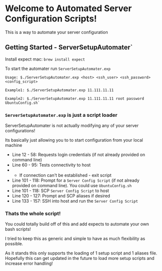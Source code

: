 # Welcome to Automated Server Configuration Scripts!
This is a way to automate your server configuration

## Getting Started - ServerSetupAutomater`

Install expect mac: `brew install expect`

To start the automater run `ServerSetupAutomater.exp`

```
Usage: $./ServerSetupAutomater.exp <host> <ssh_user> <ssh_password> <config_script>

Example1: $./ServerSetupAutomater.exp 11.111.11.11

Example2: $./ServerSetupAutomater.exp 11.111.11.11 root password UbuntuConfig.sh`
```

### `ServerSetupAutomater.exp` is just a script loader

ServerSetupAutomater is not actually modifying any of your server configurations!

Its basically just allowing you to to start configuration from your local machine

* Line 12 - 58: Requests login credentials (if not already provided on command line)
* Line 60 - 95: Tests connectivity to host
* * If connection can't be established - exit script
* Line 101 - 118: Prompt for a `Server Config Script` (if not already provided on command line). You could use `UbuntuConfig.sh`
* Line 101 - 118: SCP `Server Config Script` to host
* Line 120 - 127: Prompt and SCP aliases if desired
* Line 133 - 157: SSH into host and run the `Server Config Script`

### Thats the whole script!

You could totally build off of this and add expects to automate your own bash scripts!

I tried to keep this as generic and simple to have as much flexibility as possible.

As it stands this only supports the loading of 1 setup script and 1 aliases file. Hopefully this can get updated in the future to load more setup scripts and increase error handling!
